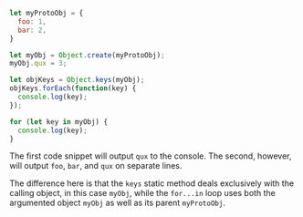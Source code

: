 ```js
let myProtoObj = {
  foo: 1,
  bar: 2,
}

let myObj = Object.create(myProtoObj);
myObj.qux = 3;

let objKeys = Object.keys(myObj);
objKeys.forEach(function(key) {
  console.log(key);
});

for (let key in myObj) {
  console.log(key);
}
```

The first code snippet will output `qux` to the console. The second, however, will output `foo`, `bar`, and `qux` on separate lines.

The difference here is that the `keys` static method deals exclusively with the calling object, in this case `myObj`, while the `for...in` loop uses both the argumented object `myObj` as well as its parent `myProtoObj`. 
